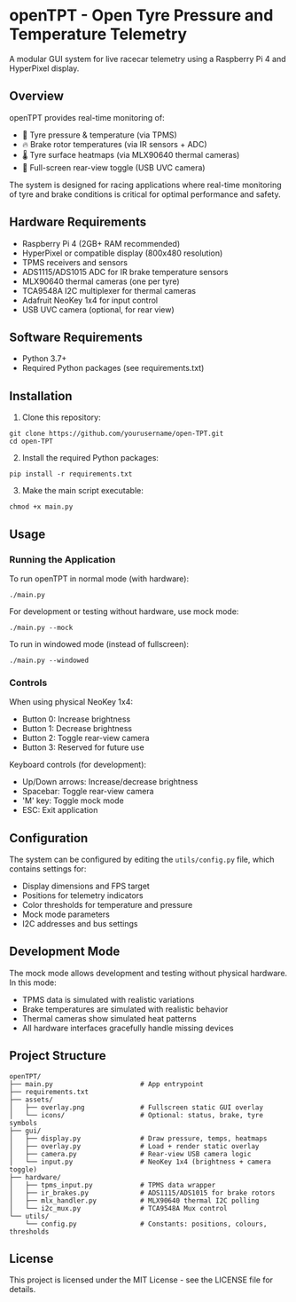 # openTPT - Open Tyre Pressure and Temperature Telemetry

A modular GUI system for live racecar telemetry using a Raspberry Pi 4 and HyperPixel display.

## Overview

openTPT provides real-time monitoring of:
- 🛞 Tyre pressure & temperature (via TPMS)
- 🔥 Brake rotor temperatures (via IR sensors + ADC)
- 🌡️ Tyre surface heatmaps (via MLX90640 thermal cameras)
- 🎥 Full-screen rear-view toggle (USB UVC camera)

The system is designed for racing applications where real-time monitoring of tyre and brake conditions is critical for optimal performance and safety.

## Hardware Requirements

- Raspberry Pi 4 (2GB+ RAM recommended)
- HyperPixel or compatible display (800x480 resolution)
- TPMS receivers and sensors
- ADS1115/ADS1015 ADC for IR brake temperature sensors
- MLX90640 thermal cameras (one per tyre)
- TCA9548A I2C multiplexer for thermal cameras
- Adafruit NeoKey 1x4 for input control
- USB UVC camera (optional, for rear view)

## Software Requirements

- Python 3.7+
- Required Python packages (see requirements.txt)

## Installation

1. Clone this repository:
```
git clone https://github.com/yourusername/open-TPT.git
cd open-TPT
```

2. Install the required Python packages:
```
pip install -r requirements.txt
```

3. Make the main script executable:
```
chmod +x main.py
```

## Usage

### Running the Application

To run openTPT in normal mode (with hardware):

```
./main.py
```

For development or testing without hardware, use mock mode:

```
./main.py --mock
```

To run in windowed mode (instead of fullscreen):

```
./main.py --windowed
```

### Controls

When using physical NeoKey 1x4:
- Button 0: Increase brightness
- Button 1: Decrease brightness
- Button 2: Toggle rear-view camera
- Button 3: Reserved for future use

Keyboard controls (for development):
- Up/Down arrows: Increase/decrease brightness
- Spacebar: Toggle rear-view camera
- 'M' key: Toggle mock mode
- ESC: Exit application

## Configuration

The system can be configured by editing the `utils/config.py` file, which contains settings for:
- Display dimensions and FPS target
- Positions for telemetry indicators
- Color thresholds for temperature and pressure
- Mock mode parameters
- I2C addresses and bus settings

## Development Mode

The mock mode allows development and testing without physical hardware. In this mode:
- TPMS data is simulated with realistic variations
- Brake temperatures are simulated with realistic behavior
- Thermal cameras show simulated heat patterns
- All hardware interfaces gracefully handle missing devices

## Project Structure

```
openTPT/
├── main.py                      # App entrypoint
├── requirements.txt
├── assets/
│   ├── overlay.png              # Fullscreen static GUI overlay
│   └── icons/                   # Optional: status, brake, tyre symbols
├── gui/
│   ├── display.py               # Draw pressure, temps, heatmaps
│   ├── overlay.py               # Load + render static overlay
│   ├── camera.py                # Rear-view USB camera logic
│   └── input.py                 # NeoKey 1x4 (brightness + camera toggle)
├── hardware/
│   ├── tpms_input.py            # TPMS data wrapper
│   ├── ir_brakes.py             # ADS1115/ADS1015 for brake rotors
│   ├── mlx_handler.py           # MLX90640 thermal I2C polling
│   └── i2c_mux.py               # TCA9548A Mux control
└── utils/
    └── config.py                # Constants: positions, colours, thresholds
```

## License

This project is licensed under the MIT License - see the LICENSE file for details.

